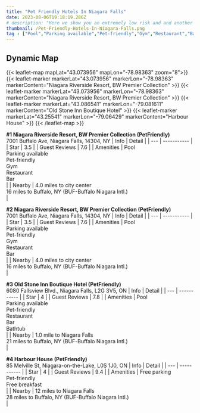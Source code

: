 ```yaml
---
title: "Pet Friendly Hotels In Niagara Falls"
date: 2023-08-06T19:18:19.286Z
# description: "Here we show you an extremely low risk and and another medium risk approach to earn passive income "
thumbnail: /Pet-Friendly-Hotels-In-Niagara-Falls.png
tag : ["Pool","Parking available","Pet-friendly","Gym","Restaurant","Bar","Bathtub","Free parking","Free breakfast"]
---
```


## Dynamic Map
{{< leaflet-map  mapLat="43.073956" mapLon="-78.98363" zoom="8">}}
    {{< leaflet-marker markerLat="43.073956" markerLon="-78.98363" markerContent="Niagara Riverside Resort, BW Premier Collection" >}}
    {{< leaflet-marker markerLat="43.073956" markerLon="-78.98363" markerContent="Niagara Riverside Resort, BW Premier Collection" >}}
    {{< leaflet-marker markerLat="43.086541" markerLon="-79.081611" markerContent="Old Stone Inn Boutique Hotel" >}}
    {{< leaflet-marker markerLat="43.25541" markerLon="-79.06429" markerContent="Harbour House" >}}
{{< /leaflet-map >}}


**#1 Niagara Riverside Resort, BW Premier Collection (PetFriendly)**<br>7001 Buffalo Ave, Niagara Falls, 14304, NY
| Info | Detail |
| --- | ----------- |
| Star | 3.5 |
| Guest Reviews | 7.6 |
| Amenities | Pool<br>Parking available<br>Pet-friendly<br>Gym<br>Restaurant<br>Bar<br> |
| Nearby | 4.0 miles to city center<br>16 miles to Buffalo, NY (BUF-Buffalo Niagara Intl.)<br> |

**#2 Niagara Riverside Resort, BW Premier Collection (PetFriendly)**<br>7001 Buffalo Ave, Niagara Falls, 14304, NY
| Info | Detail |
| --- | ----------- |
| Star | 3.5 |
| Guest Reviews | 7.6 |
| Amenities | Pool<br>Parking available<br>Pet-friendly<br>Gym<br>Restaurant<br>Bar<br> |
| Nearby | 4.0 miles to city center<br>16 miles to Buffalo, NY (BUF-Buffalo Niagara Intl.)<br> |

**#3 Old Stone Inn Boutique Hotel (PetFriendly)**<br>6080 Fallsview Blvd., Niagara Falls, L2G 3V5, ON
| Info | Detail |
| --- | ----------- |
| Star | 4 |
| Guest Reviews | 7.8 |
| Amenities | Pool<br>Parking available<br>Pet-friendly<br>Restaurant<br>Bar<br>Bathtub<br> |
| Nearby | 1.0 mile to Niagara Falls<br>21 miles to Buffalo, NY (BUF-Buffalo Niagara Intl.)<br> |

**#4 Harbour House (PetFriendly)**<br>85 Melville St, Niagara-on-the-Lake, L0S 1J0, ON
| Info | Detail |
| --- | ----------- |
| Star | 4 |
| Guest Reviews | 9.4 |
| Amenities | Free parking<br>Pet-friendly<br>Free breakfast<br> |
| Nearby | 12 miles to Niagara Falls<br>28 miles to Buffalo, NY (BUF-Buffalo Niagara Intl.)<br> |

